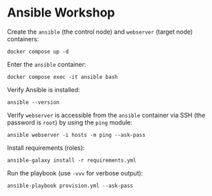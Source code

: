 # Ansible Workshop

Create the `ansible` (the control node) and `webserver` (target node) containers:

```
docker compose up -d
```

Enter the `ansible` container:

```
docker compose exec -it ansible bash
```

Verify Ansible is installed:

```
ansible --version
```

Verify `webserver` is accessible from the `ansible` container via SSH (the password is `root`) by using the `ping` module:

```
ansible webserver -i hosts -m ping --ask-pass
```

Install requirements (roles):

```
ansible-galaxy install -r requirements.yml
```

Run the playbook (use `-vvv` for verbose output):
```
ansible-playbook provision.yml --ask-pass
```
